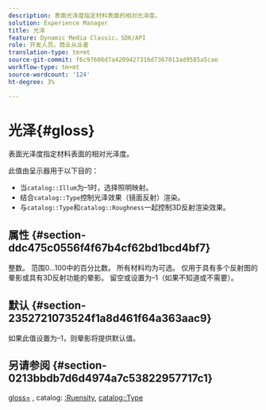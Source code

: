 ```yaml
---
description: 表面光泽度指定材料表面的相对光泽度。
solution: Experience Manager
title: 光泽
feature: Dynamic Media Classic，SDK/API
role: 开发人员，商业从业者
translation-type: tm+mt
source-git-commit: f6c97606d7a4209427316d7367013ad9585a5cae
workflow-type: tm+mt
source-wordcount: '124'
ht-degree: 3%

---
```



# 光泽{#gloss}

表面光泽度指定材料表面的相对光泽度。

此值由呈示器用于以下目的：

* 当`catalog::Illum`为–1时，选择照明映射。
* 结合`catalog::Type`控制光泽效果（镜面反射）渲染。
* 与`catalog::Type`和`catalog::Roughness`一起控制3D反射渲染效果。

## 属性 {#section-ddc475c0556f4f67b4cf62bd1bcd4bf7}

整数。 范围0...100中的百分比数。 所有材料均为可选。 仅用于具有多个反射图的晕影或具有3D反射功能的晕影。 留空或设置为–1（如果不知道或不需要）。

## 默认 {#section-2352721073524f1a8d461f64a363aac9}

如果此值设置为–1，则晕影将提供默认值。

## 另请参阅 {#section-0213bbdb7d6d4974a7c53822957717c1}

[gloss=](../../../../../ir-api/http-protocol/image-rendering-api-ref/c-ir-http-protocol-ref/c-ir-http-protocol-command-reference/r-ir-http-gloss.md#reference-325aef2ee51e4e1584a06047427340ca) , catalog: [:Ruensity](../../../../../ir-api/material-cat/image-rendering-api-ref/c-ir-material-catalog/c-ir-material-data-reference/r-ir-roughness.md#reference-79f748ac642745e3b81795a99f61fa99), [ catalog::Type](../../../../../ir-api/material-cat/image-rendering-api-ref/c-ir-material-catalog/c-ir-material-data-reference/r-ir-cat-type.md#reference-9bea147dda9f4e74bc0ec79dcc0d9161)
